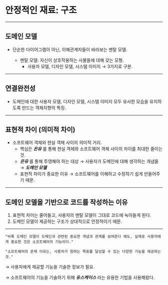 # 안정적인 재료: 구조
---
## 도메인 모델
- 단순한 다이어그램이 아닌, 이해관계자들이 바라보는 멘탈 모델.
  
  - 멘탈 모델: 자신이 상호작용하는 사물들에 대해 갖는 모형.
    - 사용자 모델, 디자인 모델, 시스템 이미지 → 3가지로 구분.
---

## 연결완전성
- 도메인에 대한 사용자 모델, 디자인 모델, 시스템 이미지 모두 유사한 모습을 유지하도록 만드는 객체지향의 특징.
---

## 표현적 차이 (의미적 차이)
- 소프트웨어 객체와 현실 객체 사이의 의미적 거리.
  - 핵심은 ___은유___ 를 통해 현실 객체와 소프트웨어 객체 사이의 차이를 최대한 줄이는 것.
  - ___은유___ 를 통해 투영해야 하는 대상 → 사용자가 도메인에 대해 생각하는 개념들 → ___도메인 모델___
  - 표현적 차이가 중요한 이유 → 소프트웨어를 이해하고 수정하기 쉽게 만들어주기 때문.
---

## 도메인 모델을 기반으로 코드를 작성하는 이유
1. 표현적 차이는 줄어들고, 사용자의 멘탈 모델이 그대로 코드에 녹아들게 된다.
2. 도메인 모델이 제공하는 구조가 상대적으로 안정적이기 때문.
---

```
"비록 도메인 모델이 도메인과 관련된 중요한 개념과 관계를 보여준다 해도, 실제로 사용자에게 중요한 것은 소프트웨어의 기능이다."

"소프트웨어의 존재 이유는, 사용자가 원하는 목표를 달성할 수 있는 다양한 기능을 제공하는 것."
```
→ 사용자에게 제공할 기능을 기술한 정보가 필요.
<br />

→ 소프트웨어의 기능을 기술하기 위해 ___유스케이스___ 라는 유용한 기법을 사용해왔다.
